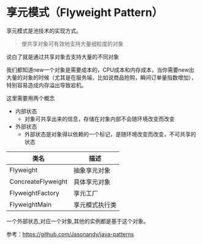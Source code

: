 # 享元模式（Flyweight Pattern）

享元模式是池技术的实现方式。

> 使共享对象可有效地支持大量细粒度的对象

说白了就是通过共享对象去支持大量的不同对象

我们都知道new一个对象是需要成本的，CPU成本和内存成本，当你需要new出大量的对象的时候（尤其是在服务端，比如说商品抢购，瞬间订单量指数增加），特别容易造成内存溢出导致宕机。

这里需要用两个概念

* 内部状态
  * 对象可共享出来的信息，存储在对象内部不会随环境改变而改变
* 外部状态
  * 外部状态是对象得以依赖的一个标记，是随环境改变而改变，不可共享的状态




| 类名                   | 描述      |
| -------------------- | ------- |
| Flyweight            | 抽象享元对象  |
| ConcreateFlyweight | 具体享元对象  |
| FlyweightFactory     | 享元工厂    |
| FlyweightMain        | 享元模式执行类 |

一个外部状态,对应一个对象,其他的实例都是基于这个对象。

参考：https://github.com/Jasonandy/java-patterns